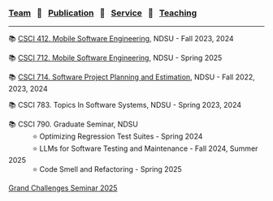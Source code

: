 
### [Team](stamlab.md) &nbsp;&nbsp;🌴&nbsp;&nbsp; [Publication](publications.md) &nbsp;&nbsp;🌴&nbsp;&nbsp; [Service](services.md) &nbsp;&nbsp;🌴&nbsp;&nbsp; [Teaching](teaching.md)
***

📚 [CSCI 412. Mobile Software Engineering](mobilesofteng.md), NDSU - Fall 2023, 2024

📚 [CSCI 712. Mobile Software Engineering](mobilesofteng712.md), NDSU - Spring 2025

📚 [CSCI 714. Software Project Planning and Estimation](projectplanningestimation.md), NDSU - Fall 2022, 2023, 2024

📚 CSCI 783. Topics In Software Systems, NDSU - Spring 2023, 2024

📚 CSCI 790. Graduate Seminar, NDSU<br>
&nbsp;&nbsp;&nbsp;&nbsp;&nbsp;&nbsp;&nbsp;&nbsp;&nbsp;&nbsp;&nbsp;&nbsp;⭐ Optimizing Regression Test Suites - Spring 2024<br>
&nbsp;&nbsp;&nbsp;&nbsp;&nbsp;&nbsp;&nbsp;&nbsp;&nbsp;&nbsp;&nbsp;&nbsp;⭐ LLMs for Software Testing and Maintenance - Fall 2024, Summer 2025<br>
&nbsp;&nbsp;&nbsp;&nbsp;&nbsp;&nbsp;&nbsp;&nbsp;&nbsp;&nbsp;&nbsp;&nbsp;⭐ Code Smell and Refactoring - Spring 2025

<a href="https://docs.google.com/presentation/d/11pHBCceSS0ibVrUTQ9lYfpdbmQ5MX0hlrIQyTd42aqY/edit?usp=sharing" target="_blank">Grand Challenges Seminar 2025</a>